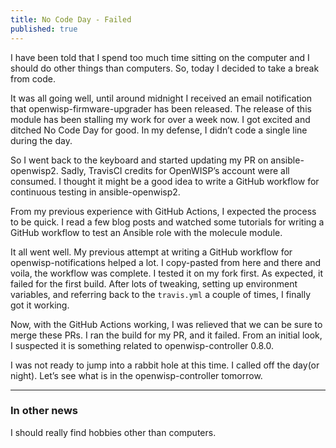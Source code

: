 ```yaml
---
title: No Code Day - Failed
published: true
---
```


I have been told that I spend too much time sitting on the computer and I
should do other things than computers. So, today I decided to take a break
from code.

It was all going well, until around midnight I received an email notification
that openwisp-firmware-upgrader has been released. The release of this module
has been stalling my work for over a week now. I got excited and ditched No
Code Day for good. In my defense, I didn’t code a single line during the day.

So I went back to the keyboard and started updating my PR on ansible-openwisp2.
Sadly, TravisCI credits for OpenWISP’s account were all consumed. I thought it
might be a good idea to write a GitHub workflow for continuous testing in
ansible-openwisp2.

From my previous experience with GitHub Actions, I expected the process to be
quick. I read a few blog posts and watched some tutorials for writing a GitHub
workflow to test an Ansible role with the molecule module.

It all went well. My previous attempt at writing a GitHub workflow for
openwisp-notifications helped a lot. I copy-pasted from here and there and
voila, the workflow was complete. I tested it on my fork first. As expected,
it failed for the first build. After lots of tweaking, setting up environment
variables, and referring back to the `travis.yml` a couple of times, I finally
got it working.

Now, with the GitHub Actions working, I was relieved that we can be sure to
merge these PRs. I ran the build for my PR, and it failed. From an initial
look, I suspected it is something related to openwisp-controller 0.8.0.

I was not ready to jump into a rabbit hole at this time. I called off the
day(or night). Let’s see what is in the openwisp-controller tomorrow.

-----------------

### In other news

I should really find hobbies other than computers.
